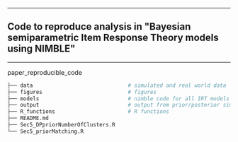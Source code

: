 ------------
## Code to reproduce analysis in  "Bayesian semiparametric Item Response Theory models using NIMBLE" 
------------

paper_reproducible_code

```bash
├── data                              # simulated and real world data 
├── figures                           # figures
├── models                            # nimble code for all IRT models
├── output                            # output from prior/posterior simulations
├── R_functions                       # R functions
├── README.md
├── Sec5_DPpriorNumberOfClusters.R
└── Sec5_priorMatching.R
```


<!-- 

data -- real + synthetic data + scripts for simulations

models -- nimble model code  
  parametric       -- parametric 2PL models  
  parametric_long  -- parametric 2PL models, data in long format  
  bnp              -- semi-parametric 2PL models  
  bnp_long         -- semi-parametric 2PL models, data in long format  

Name format for models

[parametric|bnp]_constraintType_parametrization  



results -- res + posterior samples for each data/model type + markdown reports  
  unimodal_parametric  
  bimodal_parametric  
  health_data  
  timss_data  

util -- R scripts with utilities   
  customSamplers.R -- implemented custom samplers (centered)  

prior_simulations -- simulated probabilities form the prior distribution
  parametric
  bnp
------------

------------
 USAGE
------------

Bash call to run models 1/2/3/4_*.sh

Rscript 1_runModels.R --model --dirResults --data --niter --nburnin --mode

arguments  
 --model=         path to the model code to to run  
 --dirResults=    directory to results  
 --data=          directory to data   
 --niter=  	      number of iterations  
 --nburnin=       number of burnin iteration  
 --nthin=  	      thinning interval for random effects   
 --mode=	        sampler types (default, centered, default_centered)  
------------------------------------------------------------
EXAMPLES
------------------------------------------------------------
Rscript runModels.R --model=models/parametric/2PL_unconstrained_gamma.R --dirResults=results/data_pisa/parametric/res/ --data=data/data_pisa.rds --niter=20000 --nburnin=0 --mode=default_constrained

Rscript runModels.R --model=models/parametric/2PL_unconstrained_gamma.R --dirResults=results/data_health/parametric/res/ --data=data/data_health.rds --niter=20000 --nburnin=0 --mode=default_constrained -->